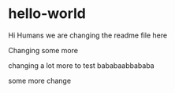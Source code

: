 # hello-world

Hi Humans we are changing the readme file here

Changing some more

changing a lot more to test bababaabbababa

some more change
